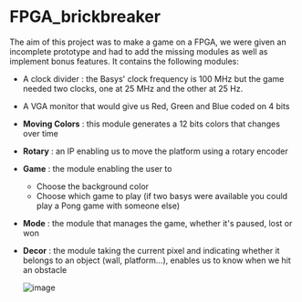 # FPGA_brickbreaker

The aim of this project was to make a game on a FPGA, we were given an incomplete prototype and had to add the missing modules as well as implement bonus features.
It contains the following modules:
- A clock divider : the Basys' clock frequency is 100 MHz but the game needed two clocks, one at 25 MHz and the other at 25 Hz.
- A VGA monitor that would give us Red, Green and Blue coded on 4 bits
- **Moving Colors** : this module generates a 12 bits colors that changes over time
- **Rotary** : an IP enabling us to move the platform using a rotary encoder
- **Game** : the module enabling the user to
  -    Choose the background color
  -    Choose which game to play (if two basys were available you could play a Pong game with someone else)
- **Mode** : the module that manages the game, whether it's paused, lost or won
- **Decor** : the module taking the current pixel and indicating whether it belongs to an object (wall, platform...), enables us to know when we hit an obstacle

  ![image](https://github.com/user-attachments/assets/4c911097-825d-43de-86e9-c7ec6b9a8632)
